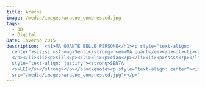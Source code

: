```yaml
---
title: Aracne
image: /media/images/aracne_compressed.jpg
tags:
  - 3D
  - Digital
Date: Inverno 2015
description: '<h1>MA QUANTE BELLE PERSONE</h1><p style="text-align:
  center">sisisi <strong>Senti</strong> <em>MA quant</em></p><ol><li><p>fali
  </p></li><li><p>slll</p></li><li><p>ciao</p></li><li><p>sssss</p></li></ol><blockquote><p
  style="text-align: justify"><strong>SENTA
  <s>LEI</s></strong></p></blockquote><p style="text-align: center"><img
  src="/media/images/aracne_compressed.jpg"></p>'
---
```

